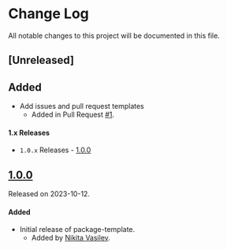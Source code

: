 # Change Log
All notable changes to this project will be documented in this file.

## [Unreleased]

## Added
- Add issues and pull request templates
  - Added in Pull Request [#1](https://github.com/package-templates/pull/1).

#### 1.x Releases
- `1.0.x` Releases - [1.0.0](#100)

## [1.0.0](https://github.com/space-code/package-template/releases/tag/1.0.0)
Released on 2023-10-12.

#### Added
- Initial release of package-template.
  - Added by [Nikita Vasilev](https://github.com/nik3212).